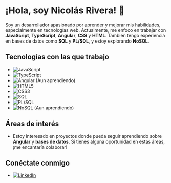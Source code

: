 # ¡Hola, soy Nicolás Rivera! 👋

Soy un desarrollador apasionado por aprender y mejorar mis habilidades, especialmente en tecnologías web. Actualmente, me enfoco en trabajar con **JavaScript**, **TypeScript**, **Angular**, **CSS** y **HTML**. También tengo experiencia en bases de datos como **SQL** y **PL/SQL**, y estoy explorando **NoSQL**.


## Tecnologías con las que trabajo
- ![JavaScript](https://img.shields.io/badge/JavaScript-F7DF1E?style=for-the-badge&logo=javascript&logoColor=black)
- ![TypeScript](https://img.shields.io/badge/TypeScript-007ACC?style=for-the-badge&logo=typescript&logoColor=white)
- ![Angular](https://img.shields.io/badge/Angular-DD0031?style=for-the-badge&logo=angular&logoColor=white) (Aun aprendiendo)
- ![HTML5](https://img.shields.io/badge/HTML5-E34F26?style=for-the-badge&logo=html5&logoColor=white)
- ![CSS3](https://img.shields.io/badge/CSS3-1572B6?style=for-the-badge&logo=css3&logoColor=white)
- ![SQL](https://img.shields.io/badge/SQL-4479A1?style=for-the-badge&logo=sql&logoColor=white)
- ![PL/SQL](https://img.shields.io/badge/PLSQL-F80000?style=for-the-badge&logo=oracle&logoColor=white)
- ![NoSQL](https://img.shields.io/badge/NoSQL-005571?style=for-the-badge&logo=mongodb&logoColor=white) (Aun aprendiendo)

## Áreas de interés
- Estoy interesado en proyectos donde pueda seguir aprendiendo sobre **Angular** y **bases de datos**. Si tienes alguna oportunidad en estas áreas, ¡me encantaría colaborar!

## Conéctate conmigo
- [![LinkedIn](https://img.shields.io/badge/LinkedIn-0077B5?style=for-the-badge&logo=linkedin&logoColor=white)](https://www.linkedin.com/in/nicolás-rivera-páez-48286b304)
